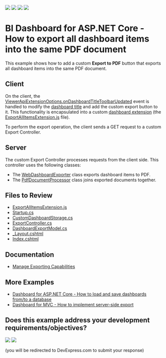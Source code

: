 <!-- default badges list -->
![](https://img.shields.io/endpoint?url=https://codecentral.devexpress.com/api/v1/VersionRange/434628383/24.2.1%2B)
[![](https://img.shields.io/badge/Open_in_DevExpress_Support_Center-FF7200?style=flat-square&logo=DevExpress&logoColor=white)](https://supportcenter.devexpress.com/ticket/details/T1091839)
[![](https://img.shields.io/badge/📖_How_to_use_DevExpress_Examples-e9f6fc?style=flat-square)](https://docs.devexpress.com/GeneralInformation/403183)
[![](https://img.shields.io/badge/💬_Leave_Feedback-feecdd?style=flat-square)](#does-this-example-address-your-development-requirementsobjectives)
<!-- default badges end -->
# BI Dashboard for ASP.NET Core - How to export all dashboard items into the same PDF document

This example shows how to add a custom **Export to PDF** button that exports all dashboard items into the same PDF document.

## Client

On the client, the [ViewerApiExtensionOptions.onDashboardTitleToolbarUpdated](https://docs.devexpress.com/Dashboard/js-DevExpress.Dashboard.ViewerApiExtensionOptions#js_devexpress_dashboard_viewerapiextensionoptions_ondashboardtitletoolbarupdated) event is handled to modify the [dashboard title](https://docs.devexpress.com/Dashboard/117383/web-dashboard/ui-elements-and-customization/ui-elements/dashboard-title) and add the custom export button to it. This functionality is encapsulated into a custom [dashboard extension](https://docs.devexpress.com/Dashboard/117543/web-dashboard/ui-elements-and-customization/extensions-overview) (the [ExportAllItemsExtension.js](/CS/AspNetCoreDashboard_ExportAllItems/wwwroot/js/ExportAllItemsExtension.js) file).

To perform the export operation, the client sends a GET request to a custom Export Controller.

## Server

The custom Export Controller processes requests from the client side. This controller uses the following classes:

- The [WebDashboardExporter](https://docs.devexpress.com/Dashboard/DevExpress.DashboardWeb.WebDashboardExporter) class exports dashboard items to PDF.
- The [PdfDocumentProcessor](https://docs.devexpress.com/OfficeFileAPI/DevExpress.Pdf.PdfDocumentProcessor) class joins exported documents together.

## Files to Review

* [ExportAllItemsExtension.js](CS/AspNetCoreDashboard_ExportAllItems/wwwroot/js/ExportAllItemsExtension.js)
* [Startup.cs](./CS/AspNetCoreDashboard_ExportAllItems/Startup.cs)
* [CustomDashboardStorage.cs](./CS/AspNetCoreDashboard_ExportAllItems/Classes/CustomDashboardStorage.cs)
* [ExportController.cs](./CS/AspNetCoreDashboard_ExportAllItems/Controllers/ExportController.cs)
* [DashboardExportModel.cs](./CS/AspNetCoreDashboard_ExportAllItems/Models/DashboardExportModel.cs)
* [_Layout.cshtml](./CS/AspNetCoreDashboard_ExportAllItems/Pages/_Layout.cshtml)
* [Index.cshtml](./CS/AspNetCoreDashboard_ExportAllItems/Pages/Index.cshtml)

## Documentation

- [Manage Exporting Capabilities](https://docs.devexpress.com/Dashboard/400355/web-dashboard/aspnet-core-dashboard-control/manage-exporting-capabilities)

## More Examples

- [Dashboard for ASP.NET Core - How to load and save dashboards from/to a database](https://github.com/DevExpress-Examples/asp-net-core-dashboard-save-dashboards-to-database)
- [Dashboard for MVC - How to implement server-side export](https://github.com/DevExpress-Examples/aspnet-mvc-dashboard-how-to-implement-server-side-export-t590027)
<!-- feedback -->
## Does this example address your development requirements/objectives?

[<img src="https://www.devexpress.com/support/examples/i/yes-button.svg"/>](https://www.devexpress.com/support/examples/survey.xml?utm_source=github&utm_campaign=asp-net-core-dashboard-export-all-items&~~~was_helpful=yes) [<img src="https://www.devexpress.com/support/examples/i/no-button.svg"/>](https://www.devexpress.com/support/examples/survey.xml?utm_source=github&utm_campaign=asp-net-core-dashboard-export-all-items&~~~was_helpful=no)

(you will be redirected to DevExpress.com to submit your response)
<!-- feedback end -->
